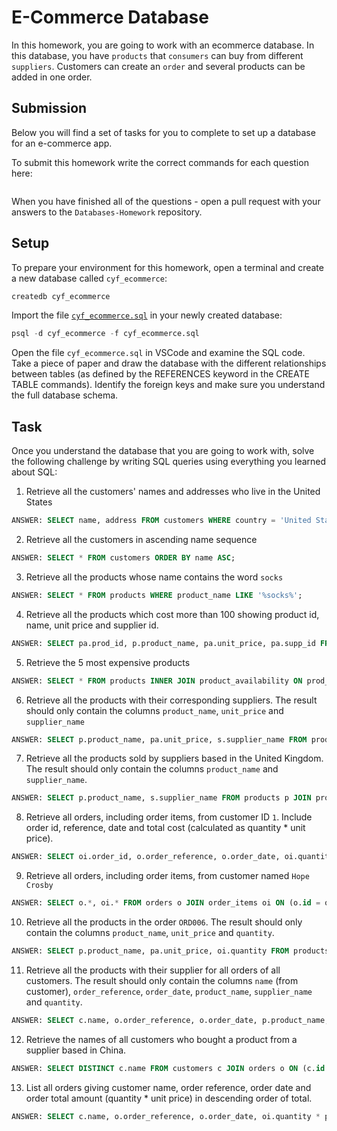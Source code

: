 # E-Commerce Database

In this homework, you are going to work with an ecommerce database. In this database, you have `products` that `consumers` can buy from different `suppliers`. Customers can create an `order` and several products can be added in one order.

## Submission

Below you will find a set of tasks for you to complete to set up a database for an e-commerce app.

To submit this homework write the correct commands for each question here:

```sql


```

When you have finished all of the questions - open a pull request with your answers to the `Databases-Homework` repository.

## Setup

To prepare your environment for this homework, open a terminal and create a new database called `cyf_ecommerce`:

```sql
createdb cyf_ecommerce
```

Import the file [`cyf_ecommerce.sql`](./cyf_ecommerce.sql) in your newly created database:

```sql
psql -d cyf_ecommerce -f cyf_ecommerce.sql
```

Open the file `cyf_ecommerce.sql` in VSCode and examine the SQL code. Take a piece of paper and draw the database with the different relationships between tables (as defined by the REFERENCES keyword in the CREATE TABLE commands). Identify the foreign keys and make sure you understand the full database schema.

## Task

Once you understand the database that you are going to work with, solve the following challenge by writing SQL queries using everything you learned about SQL:

1. Retrieve all the customers' names and addresses who live in the United States

```sql
ANSWER: SELECT name, address FROM customers WHERE country = 'United States';

```

2. Retrieve all the customers in ascending name sequence

```sql
ANSWER: SELECT * FROM customers ORDER BY name ASC;

```

3. Retrieve all the products whose name contains the word `socks`

```sql
ANSWER: SELECT * FROM products WHERE product_name LIKE '%socks%';

```

4. Retrieve all the products which cost more than 100 showing product id, name, unit price and supplier id.

```sql
ANSWER: SELECT pa.prod_id, p.product_name, pa.unit_price, pa.supp_id FROM products p Join product_availability pa ON (pa.prod_id = p.id) WHERE pa.unit_price > 100;

```

5. Retrieve the 5 most expensive products

```sql
ANSWER: SELECT * FROM products INNER JOIN product_availability ON prod_id = products.id ORDER BY unit_price DESC LIMIT 5;

```

6. Retrieve all the products with their corresponding suppliers. The result should only contain the columns `product_name`, `unit_price` and `supplier_name`

```sql
ANSWER: SELECT p.product_name, pa.unit_price, s.supplier_name FROM products p INNER JOIN product_availability pa ON (pa.prod_id = p.id) INNER JOIN suppliers s ON (s.id = pa.supp_id);

```

7. Retrieve all the products sold by suppliers based in the United Kingdom. The result should only contain the columns `product_name` and `supplier_name`.

```sql
ANSWER: SELECT p.product_name, s.supplier_name FROM products p JOIN product_availability pa ON (pa.prod_id = p.id) JOIN suppliers s ON (s.id = pa.supp_id) WHERE s.country = 'United Kingdom';

```

8. Retrieve all orders, including order items, from customer ID `1`. Include order id, reference, date and total cost (calculated as quantity \* unit price).

```sql
ANSWER: SELECT oi.order_id, o.order_reference, o.order_date, oi.quantity * pa.unit_price AS total_cost FROM orders o JOIN order_items oi ON (o.id = oi.order_id) JOIN product_availability pa ON (oi.id = pa.prod_id) WHERE o.customer_id = 1;

```

9. Retrieve all orders, including order items, from customer named `Hope Crosby`

```sql
ANSWER: SELECT o.*, oi.* FROM orders o JOIN order_items oi ON (o.id = oi.order_id) JOIN customers c ON (o.customer_id = c.id) WHERE c.name = 'Hope Crosby';

```

10. Retrieve all the products in the order `ORD006`. The result should only contain the columns `product_name`, `unit_price` and `quantity`.

```sql
ANSWER: SELECT p.product_name, pa.unit_price, oi.quantity FROM products p JOIN product_availability pa ON (pa.prod_id = p.id) JOIN order_items oi ON (pa.prod_id = oi.product_id) JOIN orders o ON (o.id = oi.order_id) WHERE o.order_reference = 'ORD006';

```

11. Retrieve all the products with their supplier for all orders of all customers. The result should only contain the columns `name` (from customer), `order_reference`, `order_date`, `product_name`, `supplier_name` and `quantity`.

```sql
ANSWER: SELECT c.name, o.order_reference, o.order_date, p.product_name, s.supplier_name, oi.quantity FROM customers c JOIN orders o ON (c.id = o.customer_id) JOIN order_items oi ON (o.id = oi.order_id) JOIN suppliers s ON (oi.supplier_id = s.id) JOIN products p ON (p.id = oi.product_id);

```

12. Retrieve the names of all customers who bought a product from a supplier based in China.

```sql
ANSWER: SELECT DISTINCT c.name FROM customers c JOIN orders o ON (c.id = o.customer_id) JOIN order_items oi ON (oi.order_id = o.id) JOIN products p ON (oi.product_id = p.id) JOIN suppliers s ON (oi.supplier_id = s.id) WHERE s.country = 'China';

```

13. List all orders giving customer name, order reference, order date and order total amount (quantity \* unit price) in descending order of total.

```sql
ANSWER: SELECT c.name, o.order_reference, o.order_date, oi.quantity * pa.unit_price AS total_amount FROM customers c JOIN orders o ON (c.id = o.customer_id) JOIN order_items oi ON (oi.order_id = o.id) JOIN product_availability pa ON (oi.product_id = pa.prod_id) ORDER BY total_amount DESC;

```
